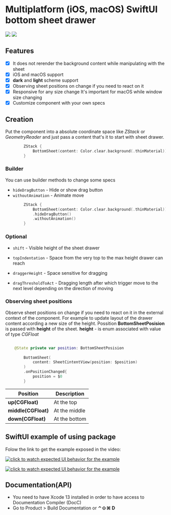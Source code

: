 # Multiplatform (iOS, macOS) SwiftUI bottom sheet drawer

[![](https://img.shields.io/endpoint?url=https%3A%2F%2Fswiftpackageindex.com%2Fapi%2Fpackages%2FThe-Igor%2Fswiftui-bottom-sheet-drawer%2Fbadge%3Ftype%3Dswift-versions)](https://swiftpackageindex.com/The-Igor/swiftui-bottom-sheet-drawer)
[![](https://img.shields.io/endpoint?url=https%3A%2F%2Fswiftpackageindex.com%2Fapi%2Fpackages%2FThe-Igor%2Fswiftui-bottom-sheet-drawer%2Fbadge%3Ftype%3Dplatforms)](https://swiftpackageindex.com/The-Igor/swiftui-bottom-sheet-drawer)

 ## Features
- [x] It does not rerender the background content while manipulating with the sheet
- [x] iOS and macOS support
- [x] **dark** and **light** scheme support
- [x] Observing sheet positions on change if you need to react on it
- [x] Responsive for any size change It's important for macOS while window size changing
- [x] Customize component with your own specs

## Creation

Put the component into a absolute coordinate space like *ZStack* or *GeometryReader* and just pass a content that's it to start with sheet drawer.

```swift
        ZStack {
            BottomSheet(content: Color.clear.background(.thinMaterial))
        }
```

### Builder
You can use builder methods to change some specs

* `hideDragButton` - Hide or show drag button
* `withoutAnimation` - Animate move

```swift
        ZStack {
            BottomSheet(content: Color.clear.background(.thinMaterial))
            .hideDragButton()
            .withoutAnimation()
        }
```


### Optional

* `shift` - Visible height of the sheet drawer
* `topIndentation` - Space from the very top to the max height drawer can reach

* `draggerHeight` - Space sensitive for dragging
* `dragThresholdToAct` - Dragging length after which trigger move to the next level depending on the direction of moving



### Observing sheet positions
Observe sheet positions on change if you need to react on it in the external context of the component. For example to update layout of the drawer content according a new size of the height.
Possition **BottomSheetPosision** is passed with **height** of the sheet. 
**height** - is enum associated with value of type *CGFloat*

```swift

    @State private var position: BottomSheetPosision
    
        BottomSheet(
            content: SheetCintentView(position: $position)
        )
        .onPositionChanged{
            position = $0
        }
```

| Position | Description |
| --- | --- |
|**up(CGFloat)**| At the top |
|**middle(CGFloat)**| At the middle |
|**down(CGFloat)**| At the bottom |

## SwiftUI example of using package

Folow the link to get the example exposed in the video: 

[![click to watch expected UI behavior for the example](https://github.com/The-Igor/swiftui-bottom-sheet-drawer/blob/main/Sources/img/wallet_02.gif)](https://youtu.be/jLu7gbzGXTo)

[![click to watch expected UI behavior for the example](https://github.com/The-Igor/swiftui-bottom-sheet-drawer/blob/main/Sources/img/wallet_01.png)](https://youtu.be/jLu7gbzGXTo)



## Documentation(API)
- You need to have Xcode 13 installed in order to have access to Documentation Compiler (DocC)
- Go to Product > Build Documentation or **⌃⇧⌘ D**

